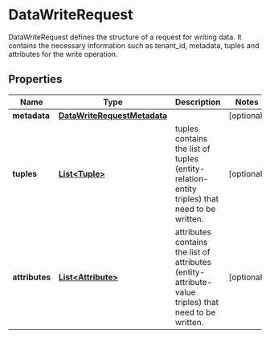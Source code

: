 

# DataWriteRequest

DataWriteRequest defines the structure of a request for writing data. It contains the necessary information such as tenant_id, metadata, tuples and attributes for the write operation.

## Properties

| Name | Type | Description | Notes |
|------------ | ------------- | ------------- | -------------|
|**metadata** | [**DataWriteRequestMetadata**](DataWriteRequestMetadata.md) |  |  [optional] |
|**tuples** | [**List&lt;Tuple&gt;**](Tuple.md) | tuples contains the list of tuples (entity-relation-entity triples) that need to be written. |  [optional] |
|**attributes** | [**List&lt;Attribute&gt;**](Attribute.md) | attributes contains the list of attributes (entity-attribute-value triples) that need to be written. |  [optional] |



